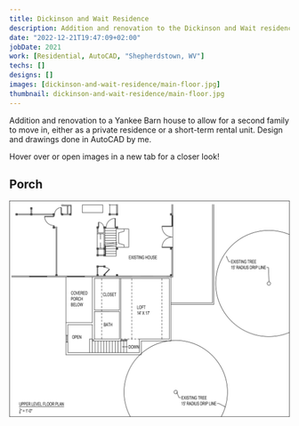 ```yaml
---
title: Dickinson and Wait Residence
description: Addition and renovation to the Dickinson and Wait residence
date: "2022-12-21T19:47:09+02:00"
jobDate: 2021
work: [Residential, AutoCAD, "Shepherdstown, WV"]
techs: []
designs: []
images: [dickinson-and-wait-residence/main-floor.jpg]
thumbnail: dickinson-and-wait-residence/main-floor.jpg
---
```


Addition and renovation to a Yankee
Barn house to allow for a second family to move in, either as a private residence or a short-term
rental unit. Design and drawings done in AutoCAD by me.

Hover over or open images in a new tab for a closer look!

## Porch

<div class="zoom">

![porch](porch.jpg)

</div>
